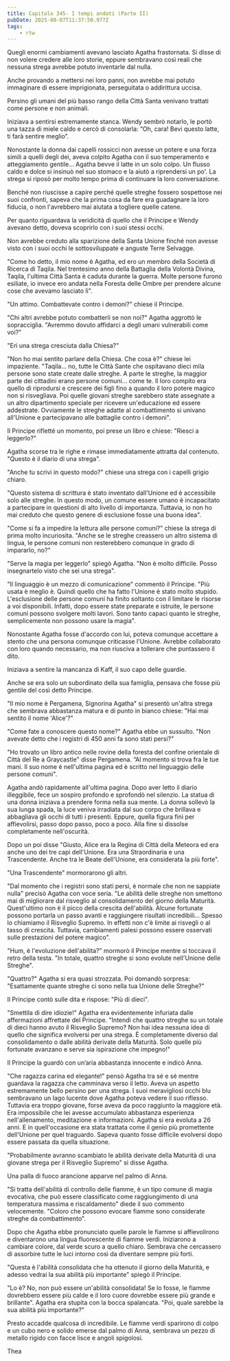 ```yaml
---
title: Capitolo 345- I tempi andati (Parte II)
pubDate: 2025-08-07T11:37:50.977Z
tags:
    - rtw
---
```







Quegli enormi cambiamenti avevano lasciato Agatha frastornata. Si disse di non volere credere alle loro storie, eppure sembravano così reali che nessuna strega avrebbe potuto inventarle dal nulla.


Anche provando a mettersi nei loro panni, non avrebbe mai potuto immaginare di essere imprigionata, perseguitata o addirittura uccisa.


Persino gli umani del più basso rango della Città Santa venivano trattati come persone e non animali.


Iniziava a sentirsi estremamente stanca. Wendy sembrò notarlo, le portò una tazza di miele caldo e cercò di consolarla: “Oh, cara! Bevi questo latte, ti farà sentire meglio”.


Nonostante la donna dai capelli rossicci non avesse un potere e una forza simili a quelli degli dei, aveva colpito Agatha con il suo temperamento e atteggiamento gentile... Agatha bevve il latte in un solo colpo. Un flusso caldo e dolce si insinuò nel suo stomaco e la aiutò a riprendersi un po'. La strega si riposò per molto tempo prima di continuare la loro conversazione.


Benché non riuscisse a capire perché quelle streghe fossero sospettose nei suoi confronti, sapeva che la prima cosa da fare era guadagnare la loro fiducia, o non l'avrebbero mai aiutata a togliere quelle catene.


Per quanto riguardava la veridicità di quello che il Principe e Wendy avevano detto, doveva scoprirlo con i suoi stessi occhi.


Non avrebbe creduto alla sparizione della Santa Unione finché non avesse visto con i suoi occhi le sottosviluppate e anguste Terre Selvagge.


"Come ho detto, il mio nome è Agatha, ed ero un membro della Società di Ricerca di Taqila. Nel trentesimo anno della Battaglia della Volontà Divina, Taqila, l'ultima Città Santa è caduta durante la guerra. Molte persone furono esiliate, io invece ero andata nella Foresta delle Ombre per prendere alcune cose che avevamo lasciato lì".


"Un attimo. Combattevate contro i demoni?" chiese il Principe.


"Chi altri avrebbe potuto combatterli se non noi?" Agatha aggrottò le sopracciglia. "Avremmo dovuto affidarci a degli umani vulnerabili come voi?"


"Eri una strega cresciuta dalla Chiesa?"


"Non ho mai sentito parlare della Chiesa. Che cosa è?" chiese lei impaziente. "Taqila... no, tutte le Città Sante che ospitavano dieci mila persone sono state create dalle streghe. A parte le streghe, la maggior parte dei cittadini erano persone comuni... come te. Il loro compito era quello di riprodursi e crescere dei figli fino a quando il loro potere magico non si risvegliava. Poi quelle giovani streghe sarebbero state assegnate a un altro dipartimento speciale per ricevere un'educazione ed essere addestrate. Ovviamente le streghe adatte al combattimento si univano all'Unione e partecipavano alle battaglie contro i demoni".


Il Principe rifletté un momento, poi prese un libro e chiese: "Riesci a leggerlo?"


Agatha scorse tra le righe e rimase immediatamente attratta dal contenuto. "Questo è il diario di una strega".


"Anche tu scrivi in questo modo?" chiese una strega con i capelli grigio chiaro.


"Questo sistema di scrittura è stato inventato dall'Unione ed è accessibile solo alle streghe. In questo modo, un comune essere umano è incapacitato a partecipare in questioni di alto livello di importanza. Tuttavia, io non ho mai creduto che questo genere di esclusione fosse una buona idea".


"Come si fa a impedire la lettura alle persone comuni?" chiese la strega di prima molto incuriosita. "Anche se le streghe creassero un altro sistema di lingua, le persone comuni non resterebbero comunque in grado di impararlo, no?"


"Serve la magia per leggerlo" spiegò Agatha. "Non è molto difficile. Posso insegnartelo visto che sei una strega".


"Il linguaggio è un mezzo di comunicazione" commentò il Principe. "Più usata è meglio è. Quindi quello che ha fatto l'Unione è stato molto stupido. L'esclusione delle persone comuni ha finito soltanto con il limitare le risorse a voi disponibili. Infatti, dopo essere state preparate e istruite, le persone comuni possono svolgere molti lavori. Sono tanto capaci quanto le streghe, semplicemente non possono usare la magia".


Nonostante Agatha fosse d'accordo con lui, poteva comunque accettare a stento che una persona comunque criticasse l'Unione. Avrebbe collaborato con loro quando necessario, ma non riusciva a tollerare che puntassero il dito.


Iniziava a sentire la mancanza di Kaff, il suo capo delle guardie.


Anche se era solo un subordinato della sua famiglia, pensava che fosse più gentile del così detto Principe.


"Il mio nome è Pergamena, Signorina Agatha" si presentò un'altra strega che sembrava abbastanza matura e di punto in bianco chiese: "Hai mai sentito il nome 'Alice'?"


"Come fate a conoscere questo nome?" Agatha ebbe un sussulto. "Non avevate detto che i registri di 450 anni fa sono stati persi?"


"Ho trovato un libro antico nelle rovine della foresta del confine orientale di Città del Re a Graycastle" disse Pergamena. “Al momento si trova fra le tue mani. Il suo nome è nell'ultima pagina ed è scritto nel linguaggio delle persone comuni".


Agatha andò rapidamente all'ultima pagina. Dopo aver letto il diario illeggibile, fece un sospiro profondo e sprofondò nel silenzio. La statua di una donna iniziava a prendere forma nella sua mente. La donna sollevò la sua lunga spada, la luce veniva irradiata dal suo corpo che brillava e abbagliava gli occhi di tutti i presenti. Eppure, quella figura finì per affievolirsi, passo dopo passo, poco a poco. Alla fine si dissolse completamente nell'oscurità.


Dopo un poi disse "Giusto, Alice era la Regina di Città della Meteora ed era anche uno dei tre capi dell'Unione. Era una Straordinaria e una Trascendente. Anche tra le Beate dell'Unione, era considerata la più forte".


"Una Trascendente" mormorarono gli altri.


"Dal momento che i registri sono stati persi, è normale che non ne sappiate nulla" precisò Agatha con voce seria. "Le abilità delle streghe non smettono mai di migliorare dal risveglio al consolidamento del giorno della Maturità. Quest'ultimo non è il picco della crescita dell'abilità. Alcune fortunate possono portarla un passo avanti e raggiungere risultati incredibili... Spesso lo chiamiamo il Risveglio Supremo. In effetti non c'è limite ai risvegli o al tasso di crescita. Tuttavia, cambiamenti palesi possono essere osservati sulle prestazioni del potere magico".


"Hum, è l'evoluzione dell'abilita?" mormorò il Principe mentre si toccava il retro della testa. "In totale, quattro streghe si sono evolute nell'Unione delle Streghe".


"Quattro?" Agatha si era quasi strozzata. Poi domandò sorpresa: "Esattamente quante streghe ci sono nella tua Unione delle Streghe?"


Il Principe contò sulle dita e rispose: "Più di dieci".


"Smettila di dire idiozie!" Agatha era evidentemente infuriata dalle affermazioni affrettate del Principe. "Intendi che quattro streghe su un totale di dieci hanno avuto il Risveglio Supremo? Non hai idea nessuna idea di quello che significa evolversi per una strega. È completamente diverso dal consolidamento o dalle abilità derivate della Maturità. Solo quelle più fortunate avanzano e serve sia ispirazione che impegno!"


Il Principe la guardò con un’aria abbastanza innocente e indicò Anna.


"Che ragazza carina ed elegante!" pensò Agatha tra sé e sé mentre guardava la ragazza che camminava verso il letto. Aveva un aspetto estremamente bello persino per una strega. I suoi meravigliosi occhi blu sembravano un lago lucente dove Agatha poteva vedere il suo riflesso. Tuttavia era troppo giovane, forse aveva da poco raggiunto la maggiore età. Era impossibile che lei avesse accumulato abbastanza esperienza nell'allenamento, meditazione e informazioni. Agatha si era evoluta a 26 anni. E in quell'occasione era stata trattata come il genio più promettente dell'Unione per quel traguardo. Sapeva quanto fosse difficile evolversi dopo essere passata da quella situazione.


"Probabilmente avranno scambiato le abilità derivate della Maturità di una giovane strega per il Risveglio Supremo" si disse Agatha.


Una palla di fuoco arancione apparve nel palmo di Anna.


"Si tratta dell'abilità di controllo delle fiamme, è un tipo comune di magia evocativa, che può essere classificato come raggiungimento di una temperatura massima e riscaldamento" diede il suo commento velocemente. "Coloro che possono evocare fiamme sono considerate streghe da combattimento".


Dopo che Agatha ebbe pronunciato quelle parole le fiamme si affievolirono e diventarono una lingua fluorescente di fiamme verdi. Iniziarono a cambiare colore, dal verde scuro a quello chiaro. Sembrava che cercassero di assorbire tutte le luci intorno così da diventare sempre più forti.


"Questa è l'abilità consolidata che ha ottenuto il giorno della Maturità, e adesso vedrai la sua abilità più importante" spiegò il Principe.


"Lo è? No, non può essere un'abilità consolidata! Se lo fosse, le fiamme dovrebbero essere più calde e il loro cuore dovrebbe essere più grande e brillante". Agatha era stupita con la bocca spalancata. "Poi, quale sarebbe la sua abilità più importante?"


Presto accadde qualcosa di incredibile. Le fiamme verdi sparirono di colpo e un cubo nero e solido emerse dal palmo di Anna, sembrava un pezzo di metallo rigido con facce lisce e angoli spigolosi.


 


Thea




                                


                                



